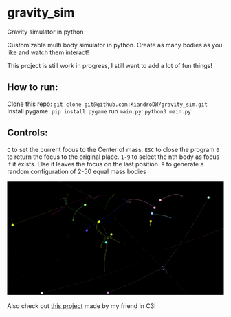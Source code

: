 # gravity_sim
Gravity simulator in python

Customizable multi body simulator in python. Create as many bodies as you like and watch them interact!

This project is still work in progress, I still want to add a lot of fun things!

## How to run:
Clone this repo: `git clone git@github.com:KiandroDW/gravity_sim.git`
Install pygame: `pip install pygame`
run `main.py`: `python3 main.py`

## Controls:
`C` to set the current focus to the Center of mass.
`ESC` to close the program
`0` to return the focus to the original place.
`1-9` to select the nth body as focus if it exists. Else it leaves the focus on the last position.
`R` to generate a random configuration of 2-50 equal mass bodies

![example image of the simulator](./random.png)

Also check out [this project](https://github.com/BWindey/PlanetSim) made by my friend in C3!
